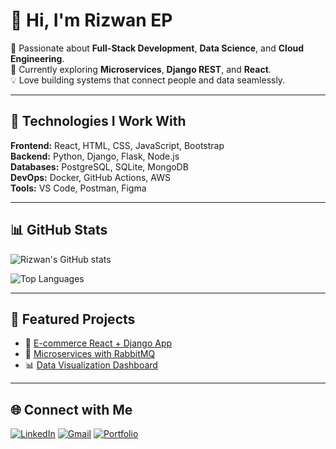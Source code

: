 # 👋 Hi, I'm Rizwan EP

🎯 Passionate about **Full-Stack Development**, **Data Science**, and **Cloud Engineering**.  
🚀 Currently exploring **Microservices**, **Django REST**, and **React**.  
💡 Love building systems that connect people and data seamlessly.

---

## 🧠 Technologies I Work With

**Frontend:** React, HTML, CSS, JavaScript, Bootstrap  
**Backend:** Python, Django, Flask, Node.js  
**Databases:** PostgreSQL, SQLite, MongoDB  
**DevOps:** Docker, GitHub Actions, AWS  
**Tools:** VS Code, Postman, Figma  

---

## 📊 GitHub Stats

![Rizwan's GitHub stats](https://github-readme-stats.vercel.app/api?username=rizanep&show_icons=true&theme=tokyonight)

![Top Languages](https://github-readme-stats.vercel.app/api/top-langs/?username=rizanep&layout=compact&theme=tokyonight)

---

## 🧩 Featured Projects

- 🔗 [E-commerce React + Django App](https://github.com/rizanep/ecommerce-react-django)
- 💾 [Microservices with RabbitMQ](https://github.com/rizanep/kam.com-backenddocker)
- 📊 [Data Visualization Dashboard](https://github.com/rizanep/data-dashboard)

---

## 🌐 Connect with Me

[![LinkedIn](https://img.shields.io/badge/LinkedIn-blue?style=flat&logo=linkedin)](https://linkedin.com/in/your-link)
[![Gmail](https://img.shields.io/badge/Gmail-red?style=flat&logo=gmail&logoColor=white)](mailto:yourmail@gmail.com)
[![Portfolio](https://img.shields.io/badge/Portfolio-000?style=flat&logo=vercel&logoColor=white)](https://your-portfolio-link.com)

